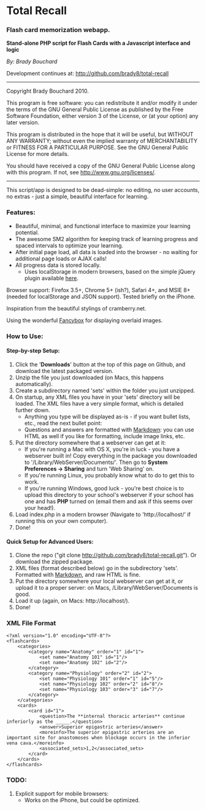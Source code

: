 # Total Recall
### Flash card memorization webapp.

**Stand-alone PHP script for Flash Cards with a Javascript interface and logic**

*By: Brady Bouchard*

Development continues at: <http://github.com/brady8/total-recall>

------------------------------------------------------------------

Copyright Brady Bouchard 2010.

This program is free software: you can redistribute it and/or modify
it under the terms of the GNU General Public License as published by
the Free Software Foundation, either version 3 of the License, or
(at your option) any later version.

This program is distributed in the hope that it will be useful,
but WITHOUT ANY WARRANTY; without even the implied warranty of
MERCHANTABILITY or FITNESS FOR A PARTICULAR PURPOSE.  See the
GNU General Public License for more details.

You should have received a copy of the GNU General Public License
along with this program.  If not, see <http://www.gnu.org/licenses/>.

------------------------------------------------------------------

This script/app is designed to be dead-simple: no editing, no user accounts, no extras - just a simple, beautiful interface for learning.

### Features:

* Beautiful, minimal, and functional interface to maximize your learning potential.
* The awesome SM2 algorithm for keeping track of learning progress and spaced intervals to optimize your learning.
* After initial page load, all data is loaded into the browser - no waiting for additional page loads or AJAX calls!
* All progress data is stored locally.
	* Uses localStorage in modern browsers, based on the simple jQuery plugin available [here](http://www.stoimen.com/blog/2010/02/25/jquery-localstorage-plugin/).

Browser support: Firefox 3.5+, Chrome 5+ (ish?), Safari 4+, and MSIE 8+ (needed for localStorage and JSON support). Tested briefly on the iPhone.

Inspiration from the beautiful stylings of cramberry.net.

Using the wonderful [Fancybox](http://fancybox.net/) for displaying overlaid images.

### How to Use:

#### Step-by-step Setup:

1. Click the '**Downloads**' button at the top of this page on Github, and download the latest packaged version.
2. Unzip the file you just downloaded (on Macs, this happens automatically).
3. Create a subdirectory named 'sets' within the folder you just unzipped.
3. On startup, any XML files you have in your 'sets' directory will be loaded. The XML files have a very simple format, which is detailed further down.
	* Anything you type will be displayed as-is - if you want bullet lists, etc., read the next bullet point:
	* Questions and answers are formatted with [Markdown](http://daringfireball.net/projects/markdown/): you can use HTML as well if you like for formatting, include image links, etc.
4. Put the directory somewhere that a webserver can get at it:
	* If you're running a Mac with OS X, you're in luck - you have a webserver built in! Copy everything in the package you downloaded to '/Library/WebServer/Documents/'. Then go to **System Preferences -> Sharing** and turn 'Web Sharing' on.
	* If you're running Linux, you probably know what to do to get this to work.
	* If you're running Windows, good luck - you're best choice is to upload this directory to your school's webserver if your school has one and has **PHP** turned on (email them and ask if this seems over your head!).
5. Load index.php in a modern browser (Navigate to 'http://localhost/' if running this on your own computer).
6. Done!

#### Quick Setup for Advanced Users:

1. Clone the repo ("git clone http://github.com/brady8/total-recall.git"). Or download the zipped package.
2. XML files (format described below) go in the subdirectory 'sets'. Formatted with [Markdown](http://daringfireball.net/projects/markdown/), and raw HTML is fine.
3. Put the directory somewhere your local webserver can get at it, or upload it to a proper server: on Macs, /Library/WebServer/Documents is good.
4. Load it up (again, on Macs: http://localhost/).
5. Done!

### XML File Format

	<?xml version="1.0" encoding="UTF-8"?>
	<flashcards>
		<categories>
			<category name="Anatomy" order="1" id="1">
				<set name="Anatomy 101" id="1"/>
				<set name="Anatomy 102" id="2"/>
			</category>
			<category name="Physiology" order="2" id="2">
				<set name="Physiology 101" order="1" id="5"/>
				<set name="Physiology 102" order="2" id="8"/>
				<set name="Physiology 103" order="3" id="7"/>
			</category>
		</categories>
		<cards>
			<card id="1">
				<question>The **internal thoracic arteries** continue inferiorly as the _____.</question>
				<answer>Superior epigastric arteries</answer>
				<moreinfo>The superior epigastric arteries are an important site for anastomoses when blockage occurs in the inferior vena cava.</moreinfo>
				<associated_sets>1,2</associated_sets>
			</card>
		</cards>
	</flashcards>

### TODO:

1. Explicit support for mobile browsers:
	* Works on the iPhone, but could be optimized.
